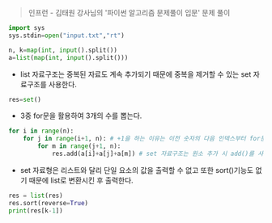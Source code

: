 > 인프런 - 김태원 강사님의 '파이썬 알고리즘 문제풀이 입문' 문제 풀이

```python
import sys
sys.stdin=open("input.txt","rt")

n, k=map(int, input().split())
a=list(map(int, input().split()))
```

- list 자료구조는 중복된 자료도 계속 추가되기 때문에 중복을 제거할 수 있는 set 자료구조를 사용한다.
```python
res=set()
```

- 3중 for문을 활용하여 3개의 수를 뽑는다.
```python
for i in range(n):
    for j in range(i+1, n): # +1을 하는 이유는 이전 숫자의 다음 인덱스부터 for문이 돌아야 하기 때문이다.
        for m in range(j+1, n):
            res.add(a[i]+a[j]+a[m]) # set 자료구조는 원소 추가 시 add()를 사용한다.
```

- set 자료형은 리스트와 달리 단일 요소의 값을 출력할 수 없고 또한 sort()기능도 없기 때문에 list로 변환시킨 후 출력한다.
```python
res = list(res) 
res.sort(reverse=True)
print(res[k-1])
```